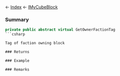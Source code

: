 ← [Index](Api-Index) ← [IMyCubeBlock](VRage.Game.ModAPI.Ingame.IMyCubeBlock)

### Summary

```csharp
private public abstract virtual GetOwnerFactionTag
```csharp

Tag of faction owning block

### Returns

### Example

### Remarks

